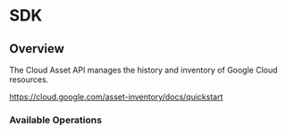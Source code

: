 # SDK

## Overview

The Cloud Asset API manages the history and inventory of Google Cloud resources.

<https://cloud.google.com/asset-inventory/docs/quickstart>
### Available Operations

